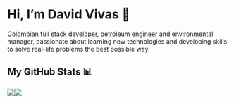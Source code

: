 
# Hi, I’m David Vivas 👋  
  
Colombian full stack developer, petroleum engineer and environmental manager, passionate about learning new technologies and developing skills to solve real-life problems the best possible way.
  
## My GitHub Stats 📊

<div style="display: flex;">
  
  <a href="https://github.com/Davidohiv7/convoychat">
    <img align="center" src="https://github-readme-stats.vercel.app/api/top-langs/?username=Davidohiv7" />
  </a>
  
  <a href="https://github.com/Davidohiv7/github-readme-stats">
    <img align="left" src="https://github-readme-stats.vercel.app/api?username=Davidohiv7&count_private=true&show_icons=true" />
  </a>
  
</div>

